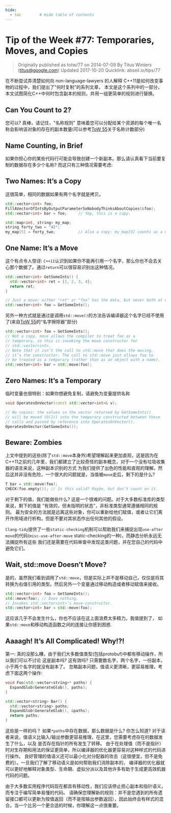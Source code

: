 ```yaml
---
hide:
  - toc        # Hide table of contents
---
```

# Tip of the Week #77: Temporaries, Moves, and Copies

> Originally published as totw/77 on 2014-07-09
> By Titus Winters (titus@google.com)
> Updated 2017-10-20
> Quicklink: abseil.io/tips/77

在不断尝试弄清楚如何向 non-language-lawyers 的人解释 C++11是如何改变事物的过程中，我们提出了"何时复制"的系列文章， 本文是这个系列中的一部分，本文试图简化C++中何时包含副本的规则，并用一组更简单的规则进行替换。

## Can You Count to 2?

您可以? 真棒，请记住，"名称规则" 意味着您可以分配给某个资源的每个唯一名称会影响该对象的存在的副本数量(可以参考[ToW 55](https://abseil.io/tips/55)关于名称计数部分)

## Name Counting, in Brief

如果你担心你的某些代码行可能会导致创建一个新副本。那么请认真看下当前要复制的数据存在多少个名称? 而这只有三种情况需要考虑:

## Two Names: It’s a Copy

这很简单，相同的数据如果有两个名字就是拷贝。

```cpp
std::vector<int> foo;
FillAVectorOfIntsByOutputParameterSoNobodyThinksAboutCopies(&foo);
std::vector<int> bar = foo;     // Yep, this is a copy.

std::map<int, string> my_map;
string forty_two = "42";
my_map[5] = forty_two;          // Also a copy: my_map[5] counts as a name.
```

## One Name: It’s a Move

这个有点令人惊讶: `C++11`认识到如果你不能再引用一个名字，那么你也不会去关心那个数据了。通过`return`可以很容易识别出这种情况。

```cpp
std::vector<int> GetSomeInts() {
  std::vector<int> ret = {1, 2, 3, 4};
  return ret;
}

// Just a move: either "ret" or "foo" has the data, but never both at once.
std::vector<int> foo = GetSomeInts();
```

另外一种方式就是通过是调用`std::move()`的方法告诉编译器这个名字已经不使用了(来自[ToW 55](https://abseil.io/tips/55)的“名字擦除器”部分)

```cpp
std::vector<int> foo = GetSomeInts();
// Not a copy, move allows the compiler to treat foo as a
// temporary, so this is invoking the move constructor for
// std::vector<int>.
// Note that it isn’t the call to std::move that does the moving,
// it’s the constructor. The call to std::move just allows foo to
// be treated as a temporary (rather than as an object with a name).
std::vector<int> bar = std::move(foo);
```

## Zero Names: It’s a Temporary

临时变量也很特别：如果你想避免复制，请避免为变量提供名称

```cpp
void OperatesOnVector(const std::vector<int>& v);

// No copies: the values in the vector returned by GetSomeInts()
// will be moved (O(1)) into the temporary constructed between these
// calls and passed by reference into OperatesOnVector().
OperatesOnVector(GetSomeInts());
```

## Beware: Zombies

上文中提到的这些(除了`std::move`本身外)希望理解起来更加直观，这是因为在C++11之前的几年里，我们都建立了比较奇怪的副本概念，对于一个没有垃圾收集器的语言来说，这种副本识别的方式
为我们提供了出色的性能和直观的理解。然后这并非没有危险，一个很大的问题就是，当值被`move`走后，剩下的是什么?

```cpp
T bar = std::move(foo);
CHECK(foo.empty()); // Is this valid? Maybe, but don’t count on it.
```

对于剩下的值，我们能做些什么? 这是一个很难的问题。对于大多数标准库的类型来说，剩下的值是 "有效的，但未指明的状态"，非标准类型通常遵循相同的规则。
最为安全的方法就是远离这些对象，你可以重新给他们赋值，或者让它们离开作用域进行析构，但是不要对其状态作出任何其他的假设。

`Clang-tidy`提供了一些`static-checking`机制可以帮助我们来捕捉出现`use-after move`的代码(`misc-use-after-move` static-checking的一种)，而静态分析永远无法捕捉所有这些
我们还是需要在代码审查中发现这类问题，并在您自己的代码中避免它们。


## Wait, std::move Doesn’t Move?

是的，虽然我们看到调用了`std::move`，但是实际上并不是移动自己，仅仅是将其转换为右值引用的类型。然后另外一个变量通过移动构造或者移动赋值来接收。

```cpp
std::vector<int> foo = GetSomeInts();
std::move(foo); // Does nothing.
// Invokes std::vector<int>’s move-constructor.
std::vector<int> bar = std::move(foo);
```

这应该几乎不会发生什么，你也不应该在这上面浪费太多精力。我值提到了， 如果`std::move`和移动构造函数之间的连接让你感到困惑.

## Aaaagh! It’s All Complicated! Why!?!

第一: 真的没那么糟，由于我们大多数值类型(包括protobuf)中都有移动操作，所以我们可以不讨论 这是副本吗? 这有效吗? 只需要数名字，两个名字，一份副本，小于两个名字的就没有副本了。
忽略副本问题，值语义更清晰，更容易推理，考虑下面这两个操作:

```cpp
void Foo(std::vector<string>* paths) {
  ExpandGlob(GenerateGlob(), paths);
}

std::vector<string> Bar() {
  std::vector<string> paths;
  ExpandGlob(GenerateGlob(), &paths);
  return paths;
}
```

这些是一样的吗？ 如果`*paths`中存在数据，那么数据是什么? 你怎么知道? 对于读者来说，值语义比输入/输出参数更容易推理，在这里，您需要考虑存在的数据发生了什么，以及
是否存在指针的所有发生了转移。
由于在处理值（而不是指针）时对生存期和用法的保证更简单，所以编译器的优化器更容易对这种样式的代码进行操作。
良好管理的值语义还可以最小化对分配器的攻击（这很便宜，但不是免费的）。一旦我们了解了移动语义是如何帮助我们消除副本的，
编译器的优化器就可以更好地解释对象类型、生命期、虚拟分派以及其他许多有助于生成更高效机器代码的问题。

由于大多数实用程序代码现在都具有移动性，我们应该停止担心副本和指针语义，而专注于编写简单易懂的代码。
请确保您理解新的规则：并不是您遇到的所有遗留接口都可以更新为按值返回（而不是按输出参数返回），因此始终会有样式的混合。当一个比另一个更合适的时候，你理解这一点很重要。